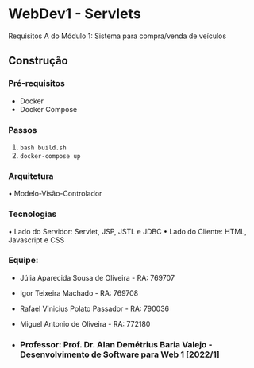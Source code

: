 # WebDev1 - Servlets

Requisitos A do Módulo 1: Sistema para compra/venda de veículos

## Construção
### Pré-requisitos
- Docker
- Docker Compose

### Passos
1. `bash build.sh`
2. `docker-compose up`

### Arquitetura
• Modelo-Visão-Controlador
### Tecnologias
• Lado do Servidor: Servlet, JSP, JSTL e JDBC
• Lado do Cliente: HTML, Javascript e CSS

### Equipe:
* Júlia Aparecida Sousa de Oliveira    - RA: 769707 
* Igor Teixeira Machado                - RA: 769708
* Rafael Vinicius Polato Passador      - RA: 790036   
* Miguel Antonio de Oliveira           - RA: 772180
 
* ### Professor: Prof. Dr. Alan Demétrius Baria Valejo - Desenvolvimento de Software para Web 1  [2022/1]




